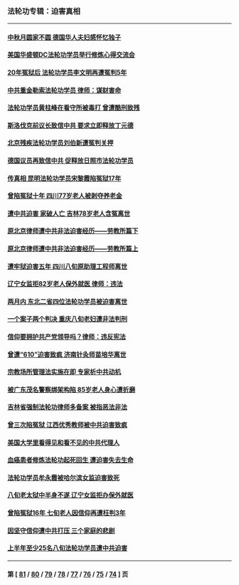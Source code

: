 ### 法轮功专辑：迫害真相
---
#### [中秋月圆家不圆 德国华人夫妇感怀忆独子](../../pages/nf4379/n14081172.md?09270430) 
#### [美国华盛顿DC法轮功学员举行修炼心得交流会](../../pages/nf4379/n14080995.md?09270430) 
#### [20年冤狱后 法轮功学员李文明再遭冤判5年](../../pages/nf4379/n14079447.md?09270430) 
#### [中共重金勒索法轮功学员 律师：谋财害命](../../pages/nf4379/n14079477.md?09270430) 
#### [法轮功学员黄柱峰在看守所被毒打 曾遭酷刑致残](../../pages/nf4379/n14077119.md?09270430) 
#### [斯洛伐克前议长致信中共 要求立即释放丁元德](../../pages/nf4379/n14074619.md?09270430) 
#### [北京残疾法轮功学员刘伯新遭冤判关押](../../pages/nf4379/n14069619.md?09270430) 
#### [德国议员再致信中共 促释放日照市法轮功学员](../../pages/nf4379/n14069901.md?09270430) 
#### [传真相 昆明法轮功学员宋黎霞陷冤狱17年](../../pages/nf4379/n14069020.md?09270430) 
#### [曾陷冤狱十年 四川77岁老人被剥夺养老金](../../pages/nf4379/n14068260.md?09270430) 
#### [遭中共迫害 家破人亡 吉林78岁老人含冤离世](../../pages/nf4379/n14066833.md?09270430) 
#### [原北京律师遭中共非法迫害经历——劳教所篇下](../../pages/nf4379/n14066403.md?09270430) 
#### [原北京律师遭中共非法迫害经历——劳教所篇上](../../pages/nf4379/n14057045.md?09270430) 
#### [遭牢狱迫害五年 四川八旬原助理工程师离世](../../pages/nf4379/n14066297.md?09270430) 
#### [辽宁女监拒82岁老人保外就医 律师：违法](../../pages/nf4379/n14065881.md?09270430) 
#### [两月内 东北二省四位法轮功学员被迫害离世](../../pages/nf4379/n14063270.md?09270430) 
#### [一个案子两个判决 重庆八旬老妇遭非法判刑](../../pages/nf4379/n14063531.md?09270430) 
#### [信仰要拥护共产党领导吗？律师：违反宪法](../../pages/nf4379/n14061325.md?09270430) 
#### [曾遭“610”迫害致疯 济南针灸师苗培华离世](../../pages/nf4379/n14060519.md?09270430) 
#### [宗教场所管理法实施在即 专家析中共动机](../../pages/nf4379/n14061242.md?09270430) 
#### [被广东茂名警察绑架构陷 85岁老人身心遭折磨](../../pages/nf4379/n14059718.md?09270430) 
#### [吉林省强制法轮功律师多备案 被指恶法非法](../../pages/nf4379/n14059091.md?09270430) 
#### [曾三次陷冤狱 江西优秀教师被中共迫害致疯](../../pages/nf4379/n14058953.md?09270430) 
#### [美国大学里看得见和看不见的中共代理人](../../pages/nf4379/n14058369.md?09270430) 
#### [血癌患者修炼法轮功起死回生 遭迫害失去生命](../../pages/nf4379/n14056761.md?09270430) 
#### [法轮功学员牟永霞被哈尔滨女监迫害致死](../../pages/nf4379/n14056172.md?09270430) 
#### [八旬老太狱中半身不遂 辽宁女监拒办保外就医](../../pages/nf4379/n14055233.md?09270430) 
#### [曾陷冤狱16年 七旬老人因信仰再遭枉判3年](../../pages/nf4379/n14054516.md?09270430) 
#### [因坚守信仰遭中共打压 三个家庭的悲剧](../../pages/nf4379/n14053714.md?09270430) 
#### [上半年至少25名八旬法轮功学员遭中共迫害](../../pages/nf4379/n14048655.md?09270430) 

---
#### 第 [ [81](./81.md?09270430) / [80](./80.md?09270430) / [79](./79.md?09270430) / [78](./78.md?09270430) / [77](./77.md?09270430) / [76](./76.md?09270430) / [75](./75.md?09270430) / [74](./74.md?09270430) ] 页
